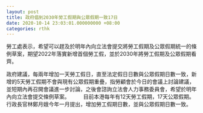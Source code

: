 ```yaml
---
layout: post
title: 政府倡到2030年勞工假期與公眾假期一致17日
date: 2020-10-14 23:03:01.000000000 +08:00
categories: rthk
---
```


勞工處表示，希望可以趕及於明年內向立法會提交將勞工假期及公眾假期統一的條例草案，期望2022年落實新增首個勞工假，並於2030年將勞工假期及公眾假期看齊。

政府建議，每兩年增加一天勞工假日，直至法定假日日數與公眾假期日數一致，新增的5天勞工假期不會與現有公眾假期重疊，指勞顧會於今日的會議上討論建議，並短期內再召開會議進一步討論，之後會諮詢立法會人力事務委員會，希望於明年內向立法會提交條例草案。
　　 
目前本港每年有12天勞工假期，17天公眾假期。行政長官林鄭月娥今年一月提出，增加勞工假期日數，並與公眾假期日數一致。
